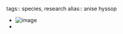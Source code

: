tags:: species, research
alias:: anise hyssop

- ![image](https://ipfs.io/ipfs/QmVejtLRZV6375PLoK2g62UyfGhTFjws369YH8fKiUaYC3)
-